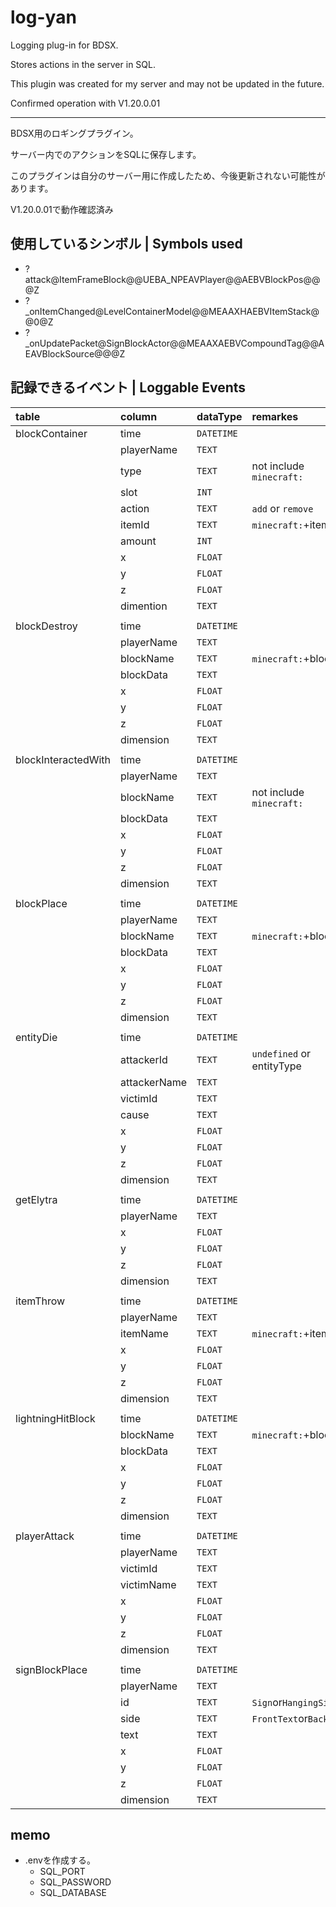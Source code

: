 
# log-yan

Logging plug-in for BDSX.

Stores actions in the server in SQL.

This plugin was created for my server and may not be updated in the future.

Confirmed operation with V1.20.0.01

---

BDSX用のロギングプラグイン。

サーバー内でのアクションをSQLに保存します。

このプラグインは自分のサーバー用に作成したため、今後更新されない可能性があります。

V1.20.0.01で動作確認済み

## 使用しているシンボル | Symbols used

- ?attack@ItemFrameBlock@@UEBA_NPEAVPlayer@@AEBVBlockPos@@@Z
- ?_onItemChanged@LevelContainerModel@@MEAAXHAEBVItemStack@@0@Z
- ?_onUpdatePacket@SignBlockActor@@MEAAXAEBVCompoundTag@@AEAVBlockSource@@@Z

## 記録できるイベント | Loggable Events

| table               | column       | dataType   | remarkes                  |
| :------------------ | :----------- | :--------- | :------------------------ |
| blockContainer      | time         | `DATETIME` |                           |
|                     | playerName   | `TEXT`     |                           |
|                     | type         | `TEXT`     | not include `minecraft:`  |
|                     | slot         | `INT`      |                           |
|                     | action       | `TEXT`     | `add` or `remove`         |
|                     | itemId       | `TEXT`     | `minecraft:`+itemName     |
|                     | amount       | `INT`      |                           |
|                     | x            | `FLOAT`    |                           |
|                     | y            | `FLOAT`    |                           |
|                     | z            | `FLOAT`    |                           |
|                     | dimention    | `TEXT`     |                           |
|                     |              |            |                           |
| blockDestroy        | time         | `DATETIME` |                           |
|                     | playerName   | `TEXT`     |                           |
|                     | blockName    | `TEXT`     | `minecraft:`+blockId      |
|                     | blockData    | `TEXT`     |                           |
|                     | x            | `FLOAT`    |                           |
|                     | y            | `FLOAT`    |                           |
|                     | z            | `FLOAT`    |                           |
|                     | dimension    | `TEXT`     |                           |
|                     |              |            |                           |
| blockInteractedWith | time         | `DATETIME` |                           |
|                     | playerName   | `TEXT`     |                           |
|                     | blockName    | `TEXT`     | not include `minecraft:`  |
|                     | blockData    | `TEXT`     |                           |
|                     | x            | `FLOAT`    |                           |
|                     | y            | `FLOAT`    |                           |
|                     | z            | `FLOAT`    |                           |
|                     | dimension    | `TEXT`     |                           |
|                     |              |            |                           |
| blockPlace          | time         | `DATETIME` |                           |
|                     | playerName   | `TEXT`     |                           |
|                     | blockName    | `TEXT`     | `minecraft:`+blockId      |
|                     | blockData    | `TEXT`     |                           |
|                     | x            | `FLOAT`    |                           |
|                     | y            | `FLOAT`    |                           |
|                     | z            | `FLOAT`    |                           |
|                     | dimension    | `TEXT`     |                           |
|                     |              |            |                           |
| entityDie           | time         | `DATETIME` |                           |
|                     | attackerId   | `TEXT`     | `undefined` or entityType |
|                     | attackerName | `TEXT`     |                           |
|                     | victimId     | `TEXT`     |                           |
|                     | cause        | `TEXT`     |                           |
|                     | x            | `FLOAT`    |                           |
|                     | y            | `FLOAT`    |                           |
|                     | z            | `FLOAT`    |                           |
|                     | dimension    | `TEXT`     |                           |
|                     |              |            |                           |
| getElytra           | time         | `DATETIME` |                           |
|                     | playerName   | `TEXT`     |                           |
|                     | x            | `FLOAT`    |                           |
|                     | y            | `FLOAT`    |                           |
|                     | z            | `FLOAT`    |                           |
|                     | dimension    | `TEXT`     |                           |
|                     |              |            |                           |
| itemThrow           | time         | `DATETIME` |                           |
|                     | playerName   | `TEXT`     |                           |
|                     | itemName     | `TEXT`     | `minecraft:`+itemName     |
|                     | x            | `FLOAT`    |                           |
|                     | y            | `FLOAT`    |                           |
|                     | z            | `FLOAT`    |                           |
|                     | dimension    | `TEXT`     |                           |
|                     |              |            |                           |
| lightningHitBlock   | time         | `DATETIME` |                           |
|                     | blockName    | `TEXT`     | `minecraft:`+blockId      |
|                     | blockData    | `TEXT`     |                           |
|                     | x            | `FLOAT`    |                           |
|                     | y            | `FLOAT`    |                           |
|                     | z            | `FLOAT`    |                           |
|                     | dimension    | `TEXT`     |                           |
|                     |              |            |                           |
| playerAttack        | time         | `DATETIME` |                           |
|                     | playerName   | `TEXT`     |                           |
|                     | victimId     | `TEXT`     |                           |
|                     | victimName   | `TEXT`     |                           |
|                     | x            | `FLOAT`    |                           |
|                     | y            | `FLOAT`    |                           |
|                     | z            | `FLOAT`    |                           |
|                     | dimension    | `TEXT`     |                           |
|                     |              |            |                           |
| signBlockPlace      | time         | `DATETIME` |                           |
|                     | playerName   | `TEXT`     |                           |
|                     | id           | `TEXT`     | `Sign`or`HangingSign`     |
|                     | side         | `TEXT`     | `FrontText`or`BackText`   |
|                     | text         | `TEXT`     |                           |
|                     | x            | `FLOAT`    |                           |
|                     | y            | `FLOAT`    |                           |
|                     | z            | `FLOAT`    |                           |
|                     | dimension    | `TEXT`     |                           |

## memo

- .envを作成する。
  - SQL_PORT
  - SQL_PASSWORD
  - SQL_DATABASE
